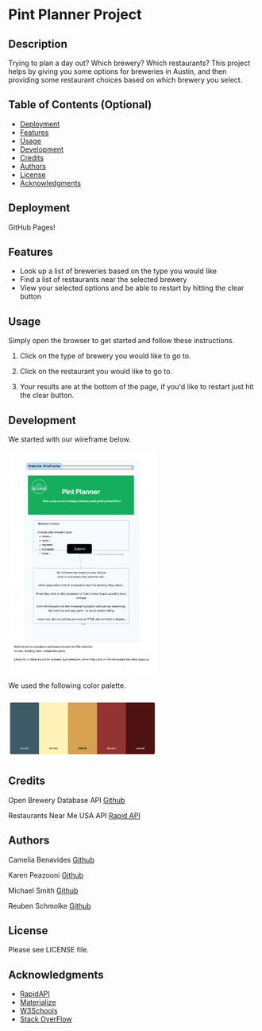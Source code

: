 # Pint Planner Project

## Description

Trying to plan a day out? Which brewery? Which restaurants? This project helps by giving you some options for breweries in Austin, and then providing some restaurant choices based on which brewery you select. 


## Table of Contents (Optional)

- [Deployment](#deployment)
- [Features](#features)
- [Usage](#usage)
- [Development](#development)
- [Credits](#credits)
- [Authors](#authors)
- [License](#license)
- [Acknowledgments](#acknowledgments)

## Deployment

GitHub Pages!

## Features

* Look up a list of breweries based on the type you would like
* Find a list of restaurants near the selected brewery
* View your selected options and be able to restart by hitting the clear button

## Usage

Simply open the browser to get started and follow these instructions.
1. Click on the type of brewery you would like to go to.

2. Click on the restaurant you would like to go to.

3. Your results are at the bottom of the page, if you'd like to restart just hit the clear button.

## Development

We started with our wireframe below.

<img
src="./assets/images/Pint_planner_Wireframe.png"
alt="Wireframe"
style="display: inline-block; margin: 0 auto; max-width: 300px">

We used the following color palette. 

<img
src="./assets/images/color-palette.png"
alt="Color Palette"
style="display: inline-block; margin: 0 auto; max-width: 300px">

## Credits

Open Brewery Database API [Github](https://github.com/openbrewerydb/openbrewerydb#readme)

Restaurants Near Me USA API [Rapid API](https://rapidapi.com/makingdatameaningful/api/restaurants-near-me-usa/)

## Authors

Camelia Benavides [Github](https://github.com/cameliabenavides10)

Karen Peazooni [Github](https://github.com/kpeazzoni)

Michael Smith [Github](https://github.com/AustinBQ02)

Reuben Schmolke [Github](https://github.com/RoobyDoobster)

## License

Please see LICENSE file.

## Acknowledgments

- [RapidAPI](https://rapidapi.com/hub)
- [Materialize](https://materializecss.com)
- [W3Schools](https://www.w3schools.com)
- [Stack OverFlow](https://stackoverflow.com)